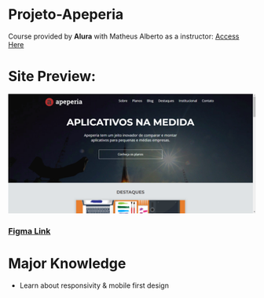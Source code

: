 # Projeto-Apeperia

Course provided by **Alura** with Matheus Alberto as a instructor: 
 <a href="https://cursos.alura.com.br/course/mobile-first-layouts-responsivos" target="_blank"> Access Here </a>  

# Site Preview: 

![Site Preview Image](screenshot.png)

### [Figma Link](https://www.figma.com/file/FidBn9f7BoBCoEs19EzbUD/Apeperia-Mobile-First?type=design&node-id=0-1&t=sEjAm1B1Ze9Nk3EA-0)

# Major Knowledge

- Learn about responsivity & mobile first design  
